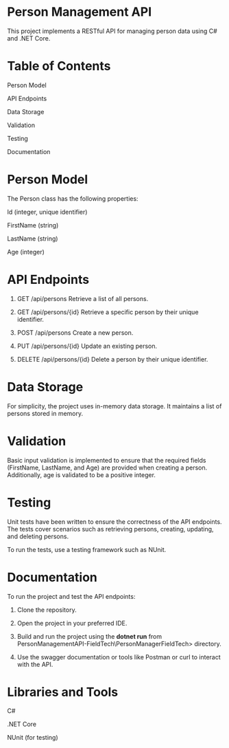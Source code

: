 # Person Management API
This project implements a RESTful API for managing person data using C# and .NET Core.

# Table of Contents

Person Model

API Endpoints

Data Storage

Validation

Testing

Documentation

# Person Model

The Person class has the following properties:

Id (integer, unique identifier)

FirstName (string)

LastName (string)

Age (integer)

# API Endpoints
1. GET /api/persons
Retrieve a list of all persons.

2. GET /api/persons/{id}
Retrieve a specific person by their unique identifier.

3. POST /api/persons
Create a new person.

4. PUT /api/persons/{id}
Update an existing person.

5. DELETE /api/persons/{id}
Delete a person by their unique identifier.

# Data Storage
For simplicity, the project uses in-memory data storage. It maintains a list of persons stored in memory.

# Validation
Basic input validation is implemented to ensure that the required fields (FirstName, LastName, and Age) are provided when creating a person. Additionally, age is validated to be a positive integer.

# Testing
Unit tests have been written to ensure the correctness of the API endpoints. The tests cover scenarios such as retrieving persons, creating, updating, and deleting persons.

To run the tests, use a testing framework such as NUnit.

# Documentation
To run the project and test the API endpoints:

1. Clone the repository.

2. Open the project in your preferred IDE.

3. Build and run the project using the **dotnet run** from PersonManagementAPI-FieldTech\PersonManagerFieldTech> directory.

4. Use the swagger documentation or tools like Postman or curl to interact with the API.

# Libraries and Tools
C#

.NET Core

NUnit (for testing)

